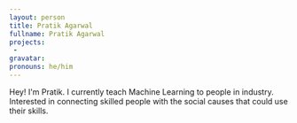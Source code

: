 ```yaml
---
layout: person
title: Pratik Agarwal
fullname: Pratik Agarwal
projects:
 - 
gravatar: 
pronouns: he/him
---
```


Hey! I'm Pratik. I currently teach Machine Learning to people in industry. 
Interested in connecting skilled people with the social causes that could use their skills.
